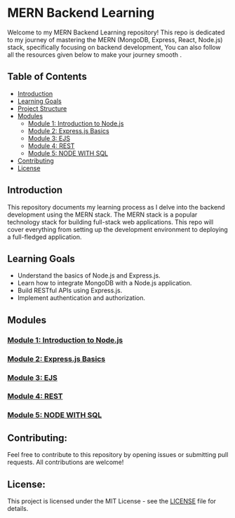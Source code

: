 # MERN Backend Learning

Welcome to my MERN Backend Learning repository! This repo is dedicated to my journey of mastering the MERN (MongoDB, Express, React, Node.js) stack, specifically focusing on backend development, You can also follow all the resources given below to make your journey smooth .

## Table of Contents

- [Introduction](#introduction)
- [Learning Goals](#learning-goals)
- [Project Structure](#project-structure)
- [Modules](#modules)
  - [Module 1: Introduction to Node.js](#module-1-introduction-to-nodejs)
  - [Module 2: Express.js Basics](#module-2-expressjs-basics)
  - [Module 3: EJS](#module-3-ejs)
  - [Module 4: REST](#module-4-rest)
  - [Module 5: NODE WITH SQL](#module-5-node-with-sql)
- [Contributing](#contributing)
- [License](#license)

## Introduction

This repository documents my learning process as I delve into the backend development using the MERN stack. The MERN stack is a popular technology stack for building full-stack web applications. This repo will cover everything from setting up the development environment to deploying a full-fledged application.

## Learning Goals

- Understand the basics of Node.js and Express.js.
- Learn how to integrate MongoDB with a Node.js application.
- Build RESTful APIs using Express.js.
- Implement authentication and authorization.


## Modules 

### [Module 1: Introduction to Node.js](./Node)  

### [Module 2: Express.js Basics](./Express)

### [Module 3: EJS](./EJS)

### [Module 4: REST](./REST)

### [Module 5: NODE WITH SQL](./Node_SQL)


## Contributing: 

Feel free to contribute to this repository by opening issues or submitting pull requests. All contributions are welcome!

## License: 

This project is licensed under the MIT License - see the [LICENSE](../LICENSE.txt) file for details.